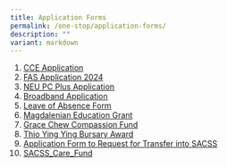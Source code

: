 ```yaml
---
title: Application Forms
permalink: /one-stop/application-forms/
description: ""
variant: markdown
---
```

1. <a href="https://go.gov.sg/sacss-cce-application-form" target="_blank">CCE Application</a> 
2. [FAS Application 2024](/files/2024_MOE_FAS_Application_Form.pdf)
3. <a href="https://www.imda.gov.sg/neupc" target="_blank">NEU PC Plus Application</a>
4.  <a href="https://eservice.imda.gov.sg/das/homepage" target="_blank">Broadband Application</a> 
5.  <a href="https://go.gov.sg/sacssloaform" target="_blank">Leave of Absence Form</a> 
6. [Magdalenian Education Grant](/files/The_Magdalenian_Education_Grant.pdf)
7. [Grace Chew Compassion Fund](/files/Grace_Chew_Compassion_Fund.pdf)
8.    <a href="https://forms.zohopublic.com/SACSS/form/ThioYingYingBursaryAward/formperma/mHtR3ElABmaNFyAEpn_OPvYLIuA5wqZzK3x-WS019ic" target="_blank">Thio Ying Ying Bursary Award</a>
9.    [Application Form to Request for Transfer into SACSS](https://form.gov.sg/65f918741b0f02af60d45e8b)
10. [SACSS_Care_Fund](/files/SACSS_Care_Fund.pdf)